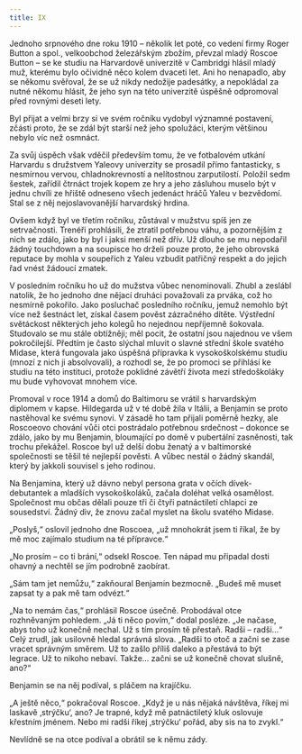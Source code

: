 ```yaml
---
title: IX
---
```


Jednoho srpnového dne roku 1910 – několik let poté, co vedení firmy Roger Button a spol., velkoobchod železářským zbožím, převzal mladý Roscoe Button – se ke studiu na Harvardově univerzitě v Cambridgi hlásil mladý muž, kterému bylo očividně něco kolem dvaceti let. Ani ho nenapadlo, aby se někomu svěřoval, že se už nikdy nedožije padesátky, a nepokládal za nutné někomu hlásit, že jeho syn na této univerzitě úspěšně odpromoval před rovnými deseti lety.

  

Byl přijat a velmi brzy si ve svém ročníku vydobyl významné postavení, zčásti proto, že se zdál být starší než jeho spolužáci, kterým většinou nebylo víc než osmnáct.

Za svůj úspěch však vděčil především tomu, že ve fotbalovém utkání Harvardu s družstvem Yaleovy univerzity se prosadil přímo fantasticky, s nesmírnou vervou, chladnokrevností a nelítostnou zarputilostí. Položil sedm šestek, zařídil čtrnáct trojek kopem ze hry a jeho zásluhou muselo být v jednu chvíli ze hřiště odneseno všech jedenáct hráčů Yaleu v bezvědomí. Stal se z něj nejoslavovanější harvardský hrdina.

Ovšem když byl ve třetím ročníku, zůstával v mužstvu spíš jen ze setrvačnosti. Trenéři prohlásili, že ztratil potřebnou váhu, a pozornějším z nich se zdálo, jako by byl i jaksi menší než dřív. Už dlouho se mu nepodařil žádný touchdown a na soupisce ho drželi pouze proto, že jeho obrovská reputace by mohla v soupeřích z Yaleu vzbudit patřičný respekt a do jejich řad vnést žádoucí zmatek.

V posledním ročníku ho už do mužstva vůbec nenominovali. Zhubl a zeslábl natolik, že ho jednoho dne nějací druháci považovali za prváka, což ho nesmírně pokořilo. Jako posluchač posledního ročníku, jemuž nemohlo být více než šestnáct let, získal časem pověst zázračného dítěte. Výstřední světáckost některých jeho kolegů ho nejednou nepříjemně šokovala. Studovalo se mu stále obtížněji; měl pocit, že ostatní jsou najednou ve všem pokročilejší. Předtím je často slýchal mluvit o slavné střední škole svatého Midase, která fungovala jako úspěšná přípravka k vysokoškolskému studiu (mnozí z nich ji absolvovali), a rozhodl se, že po promoci se přihlásí ke studiu na této instituci, protože poklidné závětří života mezi středoškoláky mu bude vyhovovat mnohem více.

Promoval v roce 1914 a domů do Baltimoru se vrátil s harvardským diplomem v kapse. Hildegarda už v té době žila v Itálii, a Benjamin se proto nastěhoval ke svému synovi. V zásadě ho tam přijali poměrně hezky, ale Roscoeovo chování vůči otci postrádalo potřebnou srdečnost – dokonce se zdálo, jako by mu Benjamin, bloumající po domě v pubertální zasněnosti, tak trochu překážel. Roscoe byl už delší dobu ženatý a v baltimorské společnosti se těšil té nejlepší pověsti. A vůbec nestál o žádný skandál, který by jakkoli souvisel s jeho rodinou.

Na Benjamina, který už dávno nebyl persona grata v očích dívek-debutantek a mladších vysokoškoláků, začala doléhat velká osamělost. Společnost mu občas dělali pouze tři či čtyři patnáctiletí chlapci ze sousedství. Žádný div, že znovu začal myslet na školu svatého Midase.

„Poslyš,“ oslovil jednoho dne Roscoea, „už mnohokrát jsem ti říkal, že by mě moc zajímalo studium na té přípravce.“

„No prosím – co ti brání,“ odsekl Roscoe. Ten nápad mu připadal dosti ohavný a nechtěl se jím podrobně zaobírat.

„Sám tam jet nemůžu,“ zakňoural Benjamin bezmocně. „Budeš mě muset zapsat ty a pak mě tam odvézt.“

„Na to nemám čas,“ prohlásil Roscoe úsečně. Probodával otce rozhněvaným pohledem. „Já ti něco povím,“ dodal posléze. „Je načase, abys toho už konečně nechal. Už s tím prosím tě přestaň. Radši – radši…“ Celý zrudl, jak usilovně hledal správná slova. „Radši to otoč a začni se zase vracet správným směrem. Už to zašlo příliš daleko a přestává to být legrace. Už to nikoho nebaví. Takže… začni se už konečně chovat slušně, ano?“

Benjamin se na něj podíval, s pláčem na krajíčku.

„A ještě něco,“ pokračoval Roscoe. „Když je u nás nějaká návštěva, říkej mi laskavě ‚strýčku‘, ano? Je trapné, když mě patnáctiletý kluk oslovuje křestním jménem. Nebo mi radši říkej ‚strýčku‘ pořád, aby sis na to zvykl.“

Nevlídně se na otce podíval a obrátil se k němu zády.
